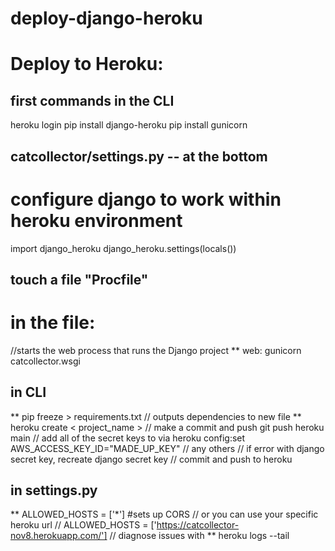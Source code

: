 # deploy-django-heroku
# Deploy to Heroku:
## first commands in the CLI
heroku login 
pip install django-heroku
pip install gunicorn 
## catcollector/settings.py -- at the bottom
# configure django to work within heroku environment
import django_heroku
django_heroku.settings(locals())

## touch a file "Procfile"
# in the file:
//starts the web process that runs the Django project
** web: gunicorn catcollector.wsgi 

## in CLI 
** pip freeze > requirements.txt // outputs dependencies to new file
** heroku create < project_name >
// make a commit and push
git push heroku main
// add all of the secret keys to via
heroku config:set AWS_ACCESS_KEY_ID="MADE_UP_KEY"
// any others
// if error with django secret key, recreate django secret key
// commit and push to heroku
## in settings.py
** ALLOWED_HOSTS = ['*'] #sets up CORS 
// or you can use your specific heroku url
// ALLOWED_HOSTS = ['https://catcollector-nov8.herokuapp.com/']
// diagnose issues with 
** heroku logs --tail
